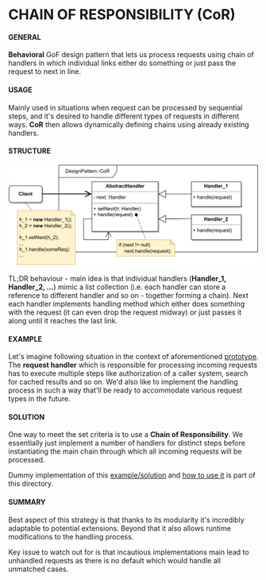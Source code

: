 # CHAIN OF RESPONSIBILITY (CoR)

#### GENERAL

**Behavioral** GoF design pattern that lets us process requests using chain of handlers in which individual links either
do something or just pass the request to next in line.

#### USAGE

Mainly used in situations when request can be processed by sequential steps, and it's desired to handle different types
of requests in different ways. **CoR** then allows dynamically defining chains using already existing handlers.

#### STRUCTURE

![chain-of-responsibility](CoR.svg)

TL;DR behaviour - main idea is that individual handlers (**Handler_1, Handler_2, ...**) mimic a list collection (i.e. 
each handler can store a reference to different handler and so on - together forming a chain). Next each handler
implements handling method which either does something with the request (it can even drop the request midway) or 
just passes it along until it reaches the last link.

#### EXAMPLE

Let's imagine following situation in the context of aforementioned [prototype](../README.md#prototype). The **request handler**
which is responsible for processing incoming requests has to execute multiple steps like authorization of a caller 
system, search for cached results and so on. We'd also like to implement the handling process in such a way that'll
be ready to accommodate various request types in the future.

#### SOLUTION

One way to meet the set criteria is to use a **Chain of Responsibility**. We essentially just implement a number of handlers
for distinct steps before instantiating the main chain through which all incoming requests will be processed.

Dummy implementation of this [example/solution](src) and [how to use it](main.cpp) is part of this directory.

#### SUMMARY

Best aspect of this strategy is that thanks to its modularity it's incredibly adaptable to potential extensions. Beyond
that it also allows runtime modifications to the handling process.

Key issue to watch out for is that incautious implementations main lead to unhandled requests as there is no default
which would handle all unmatched cases.
